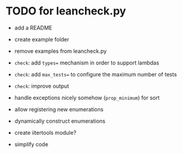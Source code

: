TODO for leancheck.py
=====================

* add a README

* create example folder

* remove examples from leancheck.py

* `check`: add `types=` mechanism in order to support lambdas

* `check`: add `max_tests=` to configure the maximum number of tests

* `check`: improve output

* handle exceptions nicely somehow (`prop_minimum`) for sort

* allow registering new enumerations

* dynamically construct enumerations

* create iitertools module?

* simplify code
